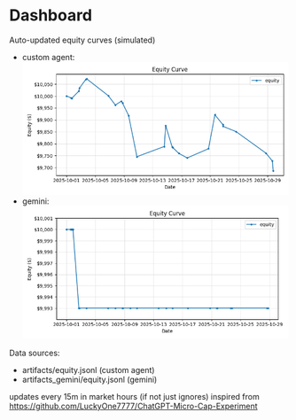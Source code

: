 # Dashboard

Auto-updated equity curves (simulated)

- custom agent: ![Equity Curve](artifacts/equity.png?v=4c60085)
- gemini: ![Equity Curve (Gemini)](artifacts_gemini/equity.png?v=4c60085)

Data sources:
- artifacts/equity.jsonl (custom agent)
- artifacts_gemini/equity.jsonl (gemini)

updates every 15m in market hours (if not just ignores)
inspired from https://github.com/LuckyOne7777/ChatGPT-Micro-Cap-Experiment